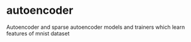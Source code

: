 # autoencoder
Autoencoder and sparse autoencoder models and trainers which learn features of mnist dataset
